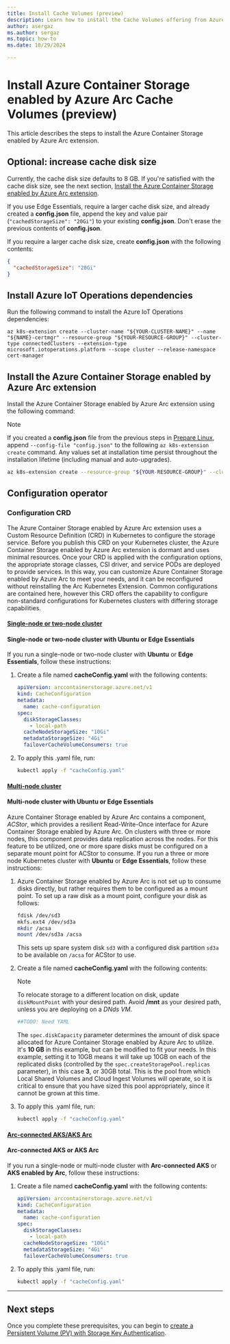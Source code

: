 ```yaml
---
title: Install Cache Volumes (preview)
description: Learn how to install the Cache Volumes offering from Azure Container Storage enabled by Azure Arc.
author: asergaz
ms.author: sergaz
ms.topic: how-to
ms.date: 10/29/2024

---
```


# Install Azure Container Storage enabled by Azure Arc Cache Volumes (preview)

This article describes the steps to install the Azure Container Storage enabled by Azure Arc extension.

## Optional: increase cache disk size

Currently, the cache disk size defaults to 8 GB. If you're satisfied with the cache disk size, see the next section, [Install the Azure Container Storage enabled by Azure Arc extension](#install-the-azure-container-storage-enabled-by-azure-arc-extension).  

If you use Edge Essentials, require a larger cache disk size, and already created a **config.json** file, append the key and value pair (`"cachedStorageSize": "20Gi"`) to your existing **config.json**. Don't erase the previous contents of **config.json**.

If you require a larger cache disk size, create **config.json** with the following contents:

```json
{
  "cachedStorageSize": "20Gi"
}
```

## Install Azure IoT Operations dependencies

Run the following command to install the Azure IoT Operations dependencies:

```azurecli 
az k8s-extension create --cluster-name "${YOUR-CLUSTER-NAME}" --name "${NAME}-certmgr" --resource-group "${YOUR-RESOURCE-GROUP}" --cluster-type connectedClusters --extension-type microsoft.iotoperations.platform --scope cluster --release-namespace cert-manager
```

## Install the Azure Container Storage enabled by Azure Arc extension

Install the Azure Container Storage enabled by Azure Arc extension using the following command:

> [!NOTE]
> If you created a **config.json** file from the previous steps in [Prepare Linux](prepare-linux.md), append `--config-file "config.json"` to the following `az k8s-extension create` command. Any values set at installation time persist throughout the installation lifetime (including manual and auto-upgrades).

```bash
az k8s-extension create --resource-group "${YOUR-RESOURCE-GROUP}" --cluster-name "${YOUR-CLUSTER-NAME}" --cluster-type connectedClusters --name hydraext --extension-type microsoft.arc.containerstorage --config previewFeaturesAllowed="cacheVolumes"
```

## Configuration operator

### Configuration CRD

The Azure Container Storage enabled by Azure Arc extension uses a Custom Resource Definition (CRD) in Kubernetes to configure the storage service. Before you publish this CRD on your Kubernetes cluster, the Azure Container Storage enabled by Azure Arc extension is dormant and uses minimal resources. Once your CRD is applied with the configuration options, the appropriate storage classes, CSI driver, and service PODs are deployed to provide services. In this way, you can customize Azure Container Storage enabled by Azure Arc to meet your needs, and it can be reconfigured without reinstalling the Arc Kubernetes Extension. Common configurations are contained here, however this CRD offers the capability to configure non-standard configurations for Kubernetes clusters with differing storage capabilities.

#### [Single-node or two-node cluster](#tab/single)

#### Single-node or two-node cluster with Ubuntu or Edge Essentials

If you run a single-node or two-node cluster with **Ubuntu** or **Edge Essentials**, follow these instructions:

1. Create a file named **cacheConfig.yaml** with the following contents:

    ```yaml
    apiVersion: arccontainerstorage.azure.net/v1
    kind: CacheConfiguration
    metadata:
      name: cache-configuration
    spec:
      diskStorageClasses:
        - local-path
      cacheNodeStorageSize: "10Gi"
      metadataStorageSize: "4Gi"
      failoverCacheVolumeConsumers: true
    ```

1. To apply this .yaml file, run:

    ```bash
    kubectl apply -f "cacheConfig.yaml"
    ```

#### [Multi-node cluster](#tab/multi)

#### Multi-node cluster with Ubuntu or Edge Essentials

Azure Container Storage enabled by Azure Arc contains a component, *ACStor*, which provides a resilient Read-Write-Once interface for Azure Container Storage enabled by Azure Arc. On clusters with three or more nodes, this component provides data replication across the nodes. For this feature to be utilized, one or more spare disks must be configured on a separate mount point for ACStor to consume. If you run a three or more node Kubernetes cluster with **Ubuntu** or **Edge Essentials**, follow these instructions:

1. Azure Container Storage enabled by Azure Arc is not set up to consume disks directly, but rather requires them to be configured as a mount point. To set up a raw disk as a mount point, configure your disk as follows:
  
    ```bash
    fdisk /dev/sd3 
    mkfs.ext4 /dev/sd3a 
    mkdir /acsa 
    mount /dev/sd3a /acsa
    ```
    This sets up spare system disk `sd3` with a configured disk partition `sd3a` to be available on `/acsa` for ACStor to use.

1. Create a file named **cacheConfig.yaml** with the following contents:

    > [!NOTE]
    > To relocate storage to a different location on disk, update `diskMountPoint` with your desired path. Avoid **/mnt** as your desired path, unless you are deploying on a *DNds VM*.

    ```yaml
    ##TODO: Need YAML
    ```
    The `spec.diskCapacity` parameter determines the amount of disk space allocated for Azure Container Storage enabled by Azure Arc to utilize. It's **10 GB** in this example, but can be modified to fit your needs. In this example, setting it to 10GB means it will take up 10GB on each of the replicated disks (controlled by the `spec.createStoragePool.replicas` parameter), in this case **3**, or 30GB total. This is the pool from which Local Shared Volumes and Cloud Ingest Volumes will operate, so it is critical to ensure that you have sized this pool appropriately, since it cannot be grown at this time.

1. To apply this .yaml file, run:

   ```bash
   kubectl apply -f "cacheConfig.yaml"
   ```

#### [Arc-connected AKS/AKS Arc](#tab/arc)

#### Arc-connected AKS or AKS Arc

If you run a single-node or multi-node cluster with **Arc-connected AKS** or **AKS enabled by Arc**, follow these instructions:

1. Create a file named **cacheConfig.yaml** with the following contents:

    ```yaml
    apiVersion: arccontainerstorage.azure.net/v1
    kind: CacheConfiguration
    metadata:
      name: cache-configuration
    spec:
      diskStorageClasses:
        - local-path
      cacheNodeStorageSize: "10Gi"
      metadataStorageSize: "4Gi"
      failoverCacheVolumeConsumers: true
    ```

1. To apply this .yaml file, run:

    ```bash
    kubectl apply -f "cacheConfig.yaml"
    ```

---

## Next steps

Once you complete these prerequisites, you can begin to [create a Persistent Volume (PV) with Storage Key Authentication](create-persistent-volume.md).
